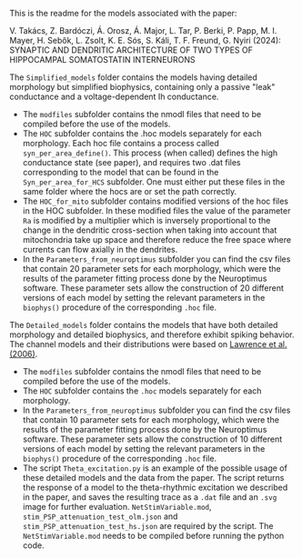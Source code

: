 This is the readme for the models associated with the paper:

V. Takács, Z. Bardóczi, Á. Orosz, Á. Major, L. Tar, P. Berki, P. Papp, M. I. Mayer, H. Sebők, L. Zsolt, K. E. Sós, S. Káli, T. F. Freund, G. Nyiri (2024): SYNAPTIC AND DENDRITIC ARCHITECTURE OF TWO TYPES OF HIPPOCAMPAL SOMATOSTATIN INTERNEURONS

The `Simplified_models` folder contains the models having detailed morphology but simplified biophysics, containing only a passive "leak" conductance and a voltage-dependent Ih conductance.

- The `modfiles` subfolder contains the nmodl files that need to be compiled before the use of the models.
- The `HOC` subfolder contains the .hoc models separately for each morphology. Each hoc file contains a process called `syn_per_area_define()`. This process (when called) defines the high conductance state (see paper), and requires two .dat files corresponding to the model that can be found in the `Syn_per_area_for_HCS` subfolder. One must either put these files in the same folder where the hocs are or set the path correctly. 
- The `HOC_for_mito` subfolder contains modified versions of the hoc files in the HOC subfolder. In these modified files the value of the parameter `Ra` is modified by a multiplier which is inversely proportional to the change in the dendritic cross-section when taking into account that mitochondria take up space and therefore reduce the free space where currents can flow axially in the dendrites. 
- In the `Parameters_from_neuroptimus` subfolder you can find the csv files that contain 20 parameter sets for each morphology, which were the results of the parameter fitting process done by the Neuroptimus software. These parameter sets allow the construction of 20 different versions of each model by setting the relevant parameters in the `biophys()` procedure of the corresponding `.hoc` file.
	
The `Detailed_models` folder contains the models that have both detailed morphology and detailed biophysics, and therefore exhibit spiking behavior. The channel models and their distributions were based on [Lawrence et al. (2006)](https://doi.org/10.1523/JNEUROSCI.3521-06.2006).
- The `modfiles` subfolder contains the nmodl files that need to be compiled before the use of the models. 
- The `HOC` subfolder contains the `.hoc` models separately for each morphology.
- In the `Parameters_from_neuroptimus` subfolder you can find the csv files that contain 10 parameter sets for each morphology, which were the results of the parameter fitting process done by the Neuroptimus software. These parameter sets allow the construction of 10 different versions of each model by setting the relevant parameters in the `biophys()` procedure of the corresponding `.hoc` file.
- The script `Theta_excitation.py` is an example of the possible usage of these detailed models and the data from the paper. The script returns the response of a model to the theta-rhythmic excitation we described in the paper, and saves the resulting trace as a `.dat` file and an `.svg` image for further evaluation. `NetStimVariable.mod`, `stim_PSP_attenuation_test_olm.json` and `stim_PSP_attenuation_test_hs.json` are required by the script. The `NetStimVariable.mod` needs to be compiled before running the python code.

